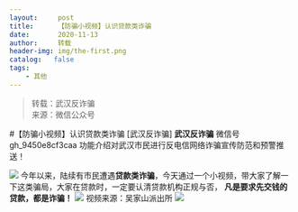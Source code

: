 ```yaml
---
layout:     post
title:      【防骗小视频】认识贷款类诈骗
date:       2020-11-13
author:     转载
header-img: img/the-first.png
catalog:   false
tags:
    - 其他
---
```


<blockquote><p>转载：武汉反诈骗<br>
来源：微信公众号</p></blockquote>

#【防骗小视频】认识贷款类诈骗
[武汉反诈骗]
**武汉反诈骗**
微信号gh_9450e8cf3caa
功能介绍对武汉市民进行反电信网络诈骗宣传防范和预警推送！

![]({{site.baseurl}}/postimg/evzL4A7TbP0mRpicicFaHNIHUV6hSJT0ib3FibF46ibOl405UcuzPvdLNfwXlEGmYGySHXjzne4GhjUrfibpGeuHDGJg.png)
今年以来，陆续有市民遭遇**贷款类诈骗**，今天通过一个小视频，带大家了解一下这类骗局，大家在贷款时，一定要认清贷款机构正规与否，
**凡是要求先交钱的贷款，都是诈骗！**
![]({{site.baseurl}}/postimg/evzL4A7TbP0mRpicicFaHNIHUV6hSJT0ib3ibccibx7CfJcogDHJSicrOC0rzTR8fQtRc3Qhh8V2Wd0H2DbbZ1lwqTlg.png)
视频来源：吴家山派出所
![]({{site.baseurl}}/postimg/8wBAcE4t1v7t658qb4UsghBLKQJFcUXr5qvSDXdBDQibb6ozoaQgfUic03h9KWvIpaRZibpI2KBHMwBISAW4icricgw.jpeg)
